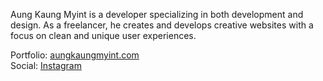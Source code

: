 Aung Kaung Myint is a developer specializing in both development and design. As a freelancer, he creates and develops creative websites with a focus on clean and unique user experiences.

Portfolio:
<a href="https://aungkaungmyint.com" target="_blank">aungkaungmyint.com<a/>
<br/>
Social:
<a href="https://instagram.com/q1akm">Instagram<a/>




